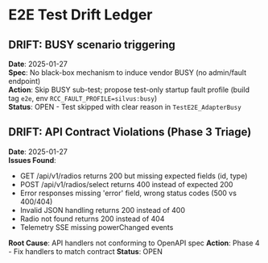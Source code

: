 # E2E Test Drift Ledger

## DRIFT: BUSY scenario triggering
**Date**: 2025-01-27  
**Spec**: No black-box mechanism to induce vendor BUSY (no admin/fault endpoint)  
**Action**: Skip BUSY sub-test; propose test-only startup fault profile (build tag `e2e`, env `RCC_FAULT_PROFILE=silvus:busy`)  
**Status**: OPEN - Test skipped with clear reason in `TestE2E_AdapterBusy`

## DRIFT: API Contract Violations (Phase 3 Triage)
**Date**: 2025-01-27  
**Issues Found**:
- GET /api/v1/radios returns 200 but missing expected fields (id, type)
- POST /api/v1/radios/select returns 400 instead of expected 200
- Error responses missing 'error' field, wrong status codes (500 vs 400/404)
- Invalid JSON handling returns 200 instead of 400
- Radio not found returns 200 instead of 404
- Telemetry SSE missing powerChanged events

**Root Cause**: API handlers not conforming to OpenAPI spec
**Action**: Phase 4 - Fix handlers to match contract
**Status**: OPEN